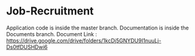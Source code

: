 # Job-Recruitment
Application code is inside the master branch.
Documentation is inside the Documents branch.
Document Link : https://drive.google.com/drive/folders/1kcDj5GNYDU9I1nuuLj-Ds0tfDUSHDwi6

